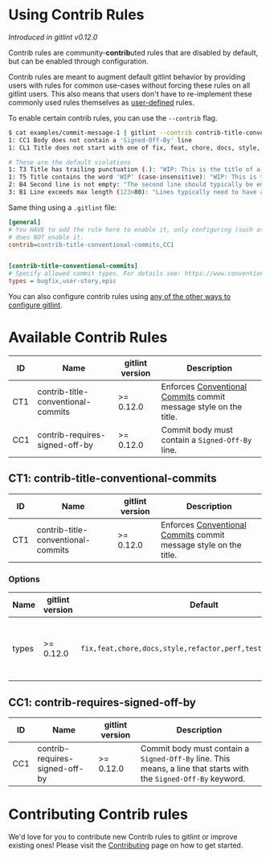 # Using Contrib Rules
_Introduced in gitlint v0.12.0_

Contrib rules are community-**contrib**uted rules that are disabled by default, but can be enabled through configuration.

Contrib rules are meant to augment default gitlint behavior by providing users with rules for common use-cases without
forcing these rules on all gitlint users. This also means that users don't have to
re-implement these commonly used rules themselves as [user-defined](user_defined_rules) rules.

To enable certain contrib rules, you can use the ```--contrib``` flag.
```sh
$ cat examples/commit-message-1 | gitlint --contrib contrib-title-conventional-commits,CC1
1: CC1 Body does not contain a 'Signed-Off-By' line
1: CL1 Title does not start with one of fix, feat, chore, docs, style, refactor, perf, test: "WIP: This is the title of a commit message."

# These are the default violations
1: T3 Title has trailing punctuation (.): "WIP: This is the title of a commit message."
1: T5 Title contains the word 'WIP' (case-insensitive): "WIP: This is the title of a commit message."
2: B4 Second line is not empty: "The second line should typically be empty"
3: B1 Line exceeds max length (123>80): "Lines typically need to have a max length, meaning that they can't exceed a preset number of characters, usually 80 or 120."
```

Same thing using a ```.gitlint``` file:

```ini
[general]
# You HAVE to add the rule here to enable it, only configuring (such as below)
# does NOT enable it.
contrib=contrib-title-conventional-commits,CC1


[contrib-title-conventional-commits]
# Specify allowed commit types. For details see: https://www.conventionalcommits.org/
types = bugfix,user-story,epic
```

You can also configure contrib rules using [any of the other ways to configure gitlint](configuration.md).

# Available Contrib Rules

ID    | Name                                | gitlint version   | Description
------|-------------------------------------|------------------ |-------------------------------------------
CT1   | contrib-title-conventional-commits  | >= 0.12.0         | Enforces [Conventional Commits](https://www.conventionalcommits.org/) commit message style on the title.
CC1   | contrib-requires-signed-off-by      | >= 0.12.0         | Commit body must contain a `Signed-Off-By` line.

## CT1: contrib-title-conventional-commits ##

ID    | Name                                  | gitlint version    | Description
------|---------------------------------------|--------------------|-------------------------------------------
CT1   | contrib-title-conventional-commits    | >= 0.12.0          | Enforces [Conventional Commits](https://www.conventionalcommits.org/) commit message style on the title.

### Options ###

Name           | gitlint version    | Default      | Description
---------------|--------------------|--------------|----------------------------------
types          | >= 0.12.0          | `fix,feat,chore,docs,style,refactor,perf,test,revert,ci,build` | Comma separated list of allowed commit types.


## CC1: contrib-requires-signed-off-by ##

ID    | Name                                  | gitlint version    | Description
------|---------------------------------------|--------------------|-------------------------------------------
CC1   | contrib-requires-signed-off-by        | >= 0.12.0          | Commit body must contain a `Signed-Off-By` line. This means, a line that starts with the `Signed-Off-By` keyword.


# Contributing Contrib rules
We'd love for you to contribute new Contrib rules to gitlint or improve existing ones! Please visit the [Contributing](contributing) page on how to get started.

